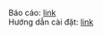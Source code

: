 Báo cáo: [link](https://www.overleaf.com/read/qkqkjchfxkqv#b5d2f9)
<br>
Hướng dẫn cài đặt: [link](https://husteduvn-my.sharepoint.com/:w:/g/personal/dat_lt215339_sis_hust_edu_vn/EcDOyUfzbAxCu_0c5XEoymgBQiZWYvOK3wZJRWVua3LXhg?e=XnnSIN)
